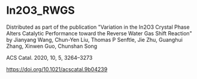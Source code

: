 # In2O3_RWGS
Distributed as part of the publication "Variation in the In2O3 Crystal Phase Alters Catalytic Performance toward the Reverse Water Gas Shift Reaction" 
by Jianyang Wang, Chun-Yen Liu, Thomas P Senftle, Jie Zhu, Guanghui Zhang, Xinwen Guo, Chunshan Song

ACS Catal. 2020, 10, 5, 3264–3273

https://doi.org/10.1021/acscatal.9b04239
